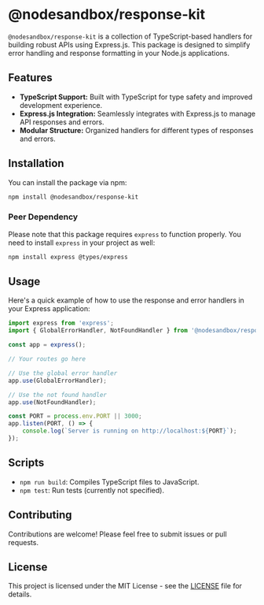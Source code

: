 # @nodesandbox/response-kit

`@nodesandbox/response-kit` is a collection of TypeScript-based handlers for building robust APIs using Express.js. This package is designed to simplify error handling and response formatting in your Node.js applications.

## Features

- **TypeScript Support:** Built with TypeScript for type safety and improved development experience.
- **Express.js Integration:** Seamlessly integrates with Express.js to manage API responses and errors.
- **Modular Structure:** Organized handlers for different types of responses and errors.

## Installation

You can install the package via npm:

```bash
npm install @nodesandbox/response-kit
```

### Peer Dependency

Please note that this package requires `express` to function properly. You need to install `express` in your project as well:

```bash
npm install express @types/express
```

## Usage

Here's a quick example of how to use the response and error handlers in your Express application:

```typescript
import express from 'express';
import { GlobalErrorHandler, NotFoundHandler } from '@nodesandbox/response-kit';

const app = express();

// Your routes go here

// Use the global error handler
app.use(GlobalErrorHandler);

// Use the not found handler
app.use(NotFoundHandler);

const PORT = process.env.PORT || 3000;
app.listen(PORT, () => {
    console.log(`Server is running on http://localhost:${PORT}`);
});
```

## Scripts

- `npm run build`: Compiles TypeScript files to JavaScript.
- `npm test`: Run tests (currently not specified).

## Contributing

Contributions are welcome! Please feel free to submit issues or pull requests.

## License

This project is licensed under the MIT License - see the [LICENSE](LICENSE) file for details.